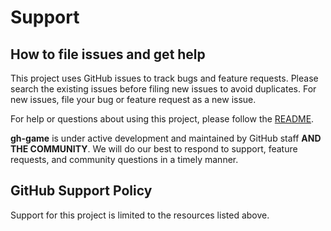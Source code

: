 # Support 

## How to file issues and get help

This project uses GitHub issues to track bugs and feature requests.
Please search the existing issues before filing new issues to avoid duplicates.
For new issues, file your 
bug or feature request as a new issue.

For help or questions about using this project,
 please follow the [README](README.md).

**gh-game** is under active development
 and maintained by GitHub 
staff **AND THE COMMUNITY**. We will do our best to respond to support, feature 
requests, and community questions in a timely manner.

## GitHub Support Policy

Support for this project is limited to the resources listed above.